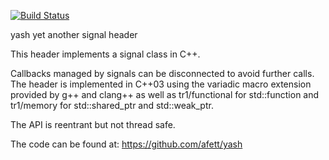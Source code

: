 [![Build Status](https://travis-ci.org/afett/yash.svg?branch=master)](https://travis-ci.org/afett/yash)

yash yet another signal header

This header implements a signal class in C++.

Callbacks managed by signals can be disconnected to avoid further calls.
The header is implemented in C++03 using the variadic macro extension
provided by g++ and clang++ as well as tr1/functional for std::function
and tr1/memory for std::shared_ptr and std::weak_ptr.

The API is reentrant but not thread safe.

The code can be found at: https://github.com/afett/yash
